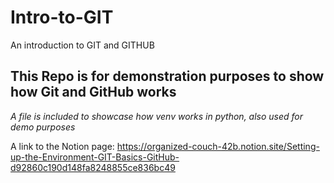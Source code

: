 # Intro-to-GIT
An introduction to GIT and GITHUB

## This Repo is for demonstration purposes to show how Git and GitHub works
*A file is included to showcase how venv works in python, also used for demo purposes*

A link to the Notion page: https://organized-couch-42b.notion.site/Setting-up-the-Environment-GIT-Basics-GitHub-d92860c190d148fa8248855ce836bc49
